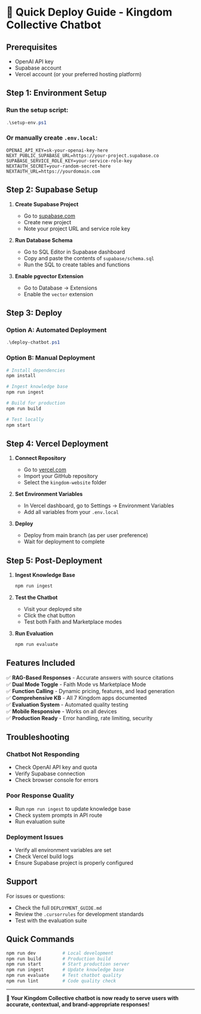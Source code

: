 # 🚀 Quick Deploy Guide - Kingdom Collective Chatbot

## Prerequisites
- OpenAI API key
- Supabase account
- Vercel account (or your preferred hosting platform)

## Step 1: Environment Setup

### Run the setup script:
```powershell
.\setup-env.ps1
```

### Or manually create `.env.local`:
```env
OPENAI_API_KEY=sk-your-openai-key-here
NEXT_PUBLIC_SUPABASE_URL=https://your-project.supabase.co
SUPABASE_SERVICE_ROLE_KEY=your-service-role-key
NEXTAUTH_SECRET=your-random-secret-here
NEXTAUTH_URL=https://yourdomain.com
```

## Step 2: Supabase Setup

1. **Create Supabase Project**
   - Go to [supabase.com](https://supabase.com)
   - Create new project
   - Note your project URL and service role key

2. **Run Database Schema**
   - Go to SQL Editor in Supabase dashboard
   - Copy and paste the contents of `supabase/schema.sql`
   - Run the SQL to create tables and functions

3. **Enable pgvector Extension**
   - Go to Database → Extensions
   - Enable the `vector` extension

## Step 3: Deploy

### Option A: Automated Deployment
```powershell
.\deploy-chatbot.ps1
```

### Option B: Manual Deployment
```bash
# Install dependencies
npm install

# Ingest knowledge base
npm run ingest

# Build for production
npm run build

# Test locally
npm start
```

## Step 4: Vercel Deployment

1. **Connect Repository**
   - Go to [vercel.com](https://vercel.com)
   - Import your GitHub repository
   - Select the `kingdom-website` folder

2. **Set Environment Variables**
   - In Vercel dashboard, go to Settings → Environment Variables
   - Add all variables from your `.env.local`

3. **Deploy**
   - Deploy from main branch (as per user preference)
   - Wait for deployment to complete

## Step 5: Post-Deployment

1. **Ingest Knowledge Base**
   ```bash
   npm run ingest
   ```

2. **Test the Chatbot**
   - Visit your deployed site
   - Click the chat button
   - Test both Faith and Marketplace modes

3. **Run Evaluation**
   ```bash
   npm run evaluate
   ```

## Features Included

✅ **RAG-Based Responses** - Accurate answers with source citations  
✅ **Dual Mode Toggle** - Faith Mode vs Marketplace Mode  
✅ **Function Calling** - Dynamic pricing, features, and lead generation  
✅ **Comprehensive KB** - All 7 Kingdom apps documented  
✅ **Evaluation System** - Automated quality testing  
✅ **Mobile Responsive** - Works on all devices  
✅ **Production Ready** - Error handling, rate limiting, security  

## Troubleshooting

### Chatbot Not Responding
- Check OpenAI API key and quota
- Verify Supabase connection
- Check browser console for errors

### Poor Response Quality
- Run `npm run ingest` to update knowledge base
- Check system prompts in API route
- Run evaluation suite

### Deployment Issues
- Verify all environment variables are set
- Check Vercel build logs
- Ensure Supabase project is properly configured

## Support

For issues or questions:
- Check the full `DEPLOYMENT_GUIDE.md`
- Review the `.cursorrules` for development standards
- Test with the evaluation suite

## Quick Commands

```bash
npm run dev          # Local development
npm run build        # Production build
npm run start        # Start production server
npm run ingest       # Update knowledge base
npm run evaluate     # Test chatbot quality
npm run lint         # Code quality check
```

---

**🎉 Your Kingdom Collective chatbot is now ready to serve users with accurate, contextual, and brand-appropriate responses!**
